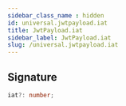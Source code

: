```yaml
---
sidebar_class_name : hidden
id: universal.jwtpayload.iat
title: JwtPayload.iat
sidebar_label: JwtPayload.iat
slug: /universal.jwtpayload.iat
---
```






## Signature

```typescript
iat?: number;
```
